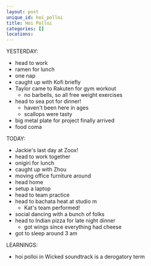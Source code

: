 ```yaml
---
layout: post
unique_id: hoi_polloi
title: Hoi Polloi
categories: []
locations: 
---
```


YESTERDAY:
* head to work
* ramen for lunch
* one nap
* caught up with Kofi briefly
* Taylor came to Rakuten for gym workout
  * no barbells, so all free weight exercises
* head to sea pot for dinner!
  * haven't been here in ages
  * scallops were tasty
* big metal plate for project finally arrived
* food coma

TODAY:
* Jackie's last day at Zoox!
* head to work together
* onigiri for lunch
* caught up with Zhou
* moving office furniture around
* head home
* setup a laptop
* head to team practice
* head to bachata heat at studio m
  * Kat's team performed!
* social dancing with a bunch of folks
* head to Indian pizza for late night dinner
  * got wings since everything had cheese
* got to sleep around 3 am

LEARNINGS:
* hoi polloi in Wicked soundtrack is a derogatory term
